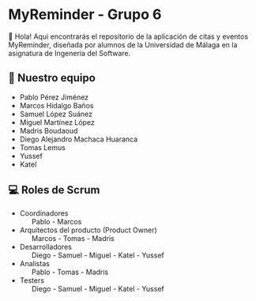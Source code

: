 <!-- *** INTRODUCCION *** -->
<h1> MyReminder - Grupo 6 </h1>
<p>
  👋 Hola! Aqui encontrarás el repositorio de la aplicación de citas y eventos MyReminder, diseñada por alumnos de la Universidad de Málaga en la asignatura de Ingenería del Software. 

</p>


<!-- *** SECCION PRESEMTACION *** -->
<h2> 📌 Nuestro equipo </h2>
<ul>
  <li> Pablo Pérez Jiménez </li>
  <li> Marcos Hidalgo Baños </li>
  <li> Samuel López Suánez </li>
  <li> Miguel Martínez López </li>
  <li> Madris Boudaoud </li>
  <li> Diego Alejandro Machaca Huaranca </li>
  <li> Tomas Lemus </li>
  <li> Yussef </li>
  <li> Katel </li>
</ul>
 
  
<!-- *** SECCION ROLES *** -->
<h2> 💻 Roles de Scrum </h2>
<ul>
  <li> Coordinadores
    <ul> Pablo - Marcos </ul>
  </li>
  <li> Arquitectos del producto (Product Owner) 
    <ul> Marcos - Tomas - Madris </ul>
  </li>
  <li> Desarrolladores 
    <ul> Diego - Samuel - Miguel - Katel - Yussef </ul>
  </li>
  <li> Analistas 
    <ul> Pablo - Tomas - Madris </ul>
  </li>
    <li> Testers
    <ul> Diego - Samuel - Miguel - Katel - Yussef </ul>
  </li>
</ul>
